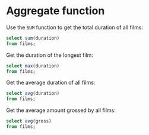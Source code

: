 # Aggregate function

Use the `SUM` function to get the total duration of all films:
```sql
select sum(duration)
from films;
```

Get the duration of the longest film:
```sql
select max(duration)
from films;
```

Get the average duration of all films:
```sql
select avg(duration)
from films;
```

Get the average amount grossed by all films:
```sql
select avg(gross)
from films;
```
